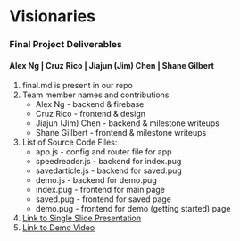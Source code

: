 # Visionaries

### Final Project Deliverables

#### Alex Ng | Cruz Rico | Jiajun (Jim) Chen | Shane Gilbert

1. final.md is present in our repo
2. Team member names and contributions
    * Alex Ng - backend & firebase
    * Cruz Rico - frontend & design
    * Jiajun (Jim) Chen - backend & milestone writeups
    * Shane Gillbert - frontend & milestone writeups
3. List of Source Code Files:
    * app.js - config and router file for app
    * speedreader.js - backend for index.pug
    * savedarticle.js - backend for saved.pug
    * demo.js - backend for demo.pug
    * index.pug - frontend for main page
    * saved.pug - frontend for saved page
    * demo.pug - frontend for demo (getting started) page
4. [Link to Single Slide Presentation](https://www.google.com)
5. [Link to Demo Video](https://www.google.com)
